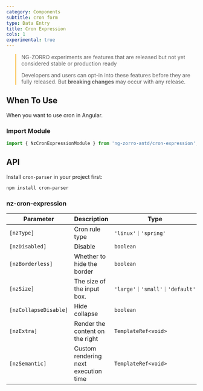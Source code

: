```yaml
---
category: Components
subtitle: cron form
type: Data Entry
title: Cron Expression
cols: 1
experimental: true
---
```


<blockquote style="border-color: #faad14;">
<p>NG-ZORRO experiments are features that are released but not yet considered stable or production ready</p>
<p>Developers and users can opt-in into these features before they are fully released. But <strong>breaking changes</strong> may occur with any release.</p>
</blockquote>

## When To Use

When you want to use cron in Angular.

### Import Module

```ts
import { NzCronExpressionModule } from 'ng-zorro-antd/cron-expression';
```

## API

Install `cron-parser` in your project first:

```sh
npm install cron-parser
```

### nz-cron-expression

| Parameter  | Description                                      | Type  | Default     |
|-------------|--------------------------------------------------|-------------|---------|
| `[nzType]` | Cron rule type                                   | `'linux'｜'spring'`          | `linux`  |
| `[nzDisabled]`     | Disable | `boolean` | `false`   |
| `[nzBorderless]`     | Whether to hide the border        | `boolean` | `false`   |
| `[nzSize]`   | The size of the input box.                       | `'large'｜'small'｜'default'` | `default` |
| `[nzCollapseDisable]`  | Hide collapse                                    | `boolean`                   | `false`  |
| `[nzExtra]`     | Render the content on the right                  | `TemplateRef<void>`         | -        |
| `[nzSemantic]`     | Custom rendering next execution time | `TemplateRef<void>`         | -        |